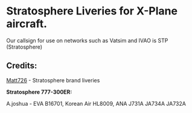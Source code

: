 # Stratosphere Liveries for X-Plane aircraft.


Our callsign for use on networks such as Vatsim and IVAO is STP (Stratosphere)

## Credits:

[Matt726](https://github.com/Matt726-S) -  Stratosphere brand liveries

**Stratosphere 777-300ER:**

A.joshua - EVA B16701, Korean Air HL8009, ANA J731A JA734A JA732A